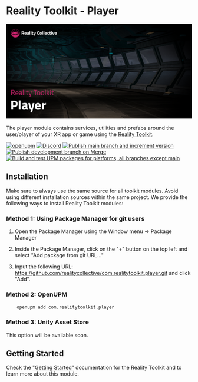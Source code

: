 # Reality Toolkit - Player

![com.realitytoolkit.player](https://github.com/realitycollective/realitycollective.logo/blob/main/RealityToolkit/RepoBanners/com.realitytoolkit.player.png?raw=true)

The player module contains services, utilities and prefabs around the user/player of your XR app or game using the [Reality Toolkit](https://www.realitytoolkit.io/).

[![openupm](https://img.shields.io/npm/v/com.realitytoolkit.player?label=openupm&registry_uri=https://package.openupm.com)](https://openupm.com/packages/com.realitytoolkit.player/) [![Discord](https://img.shields.io/discord/597064584980987924.svg?label=&logo=discord&logoColor=ffffff&color=7389D8&labelColor=6A7EC2)](https://discord.gg/hF7TtRCFmB)
[![Publish main branch and increment version](https://github.com/realitycollective/com.realitytoolkit.player/actions/workflows/main-publish.yml/badge.svg)](https://github.com/realitycollective/com.realitytoolkit.player/actions/workflows/main-publish.yml)
[![Publish development branch on Merge](https://github.com/realitycollective/com.realitytoolkit.player/actions/workflows/development-publish.yml/badge.svg)](https://github.com/realitycollective/com.realitytoolkit.player/actions/workflows/development-publish.yml)
[![Build and test UPM packages for platforms, all branches except main](https://github.com/realitycollective/com.realitytoolkit.player/actions/workflows/development-buildandtestupmrelease.yml/badge.svg)](https://github.com/realitycollective/com.realitytoolkit.player/actions/workflows/development-buildandtestupmrelease.yml)

## Installation

Make sure to always use the same source for all toolkit modules. Avoid using different installation sources within the same project. We provide the following ways to install Reality Toolkit modules:

### Method 1: Using Package Manager for git users

1. Open the Package Manager using the Window menu -> Package Manager

2. Inside the Package Manager, click on the "+" button on the top left and select "Add package from git URL..."

3. Input the following URL: https://github.com/realitycollective/com.realitytoolkit.player.git and click "Add".

### Method 2: OpenUPM

```text
    openupm add com.realitytoolkit.player
```

### Method 3: Unity Asset Store

This option will be available soon.

## Getting Started

Check the ["Getting Started"](https://www.realitytoolkit.io/) documentation for the Reality Toolkit and to learn more about this module.